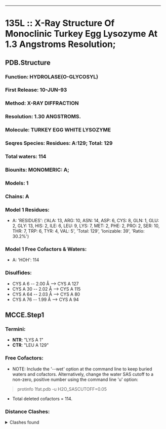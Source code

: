 ---
# 135L :: X-Ray Structure Of Monoclinic Turkey Egg Lysozyme At 1.3 Angstroms Resolution;
## PDB.Structure
### Function: HYDROLASE(O-GLYCOSYL)
### First Release: 10-JUN-93
### Method: X-RAY DIFFRACTION
### Resolution: 1.30 ANGSTROMS.
### Molecule: TURKEY EGG WHITE LYSOZYME
### Seqres Species: Residues: A:129; Total: 129
### Total waters: 114
### Biounits: MONOMERIC: A;
### Models: 1
### Chains: A
### Model 1 Residues:
  - A:
 'RESIDUES': ('ALA: 13, ARG: 10, ASN: 14, ASP: 6, CYS: 8, GLN: 1, GLU: 2, GLY: 13, HIS: 2, ILE: 6, LEU: 9, LYS: 7, MET: 2, PHE: 2, PRO: 2, SER: 10, THR: 7, TRP: 6, TYR: 4, VAL: 5', 'Total: 129', 'Ionizable: 39',
              'Ratio: 30.2%')

### Model 1 Free Cofactors & Waters:
  - A:
 'HOH': 114

### Disulfides:
  - CYS A  6 -- 2.00 Å --> CYS A 127
  - CYS A  30 -- 2.02 Å --> CYS A 115
  - CYS A  64 -- 2.03 Å --> CYS A  80
  - CYS A  76 -- 1.99 Å --> CYS A  94

## MCCE.Step1
### Termini:
 - <strong>NTR</strong>: "LYS A   1"
 - <strong>CTR</strong>: "LEU A 129"

### Free Cofactors:
  - NOTE: Include the '--wet' option at the command line to keep buried waters and cofactors. Alternatively, change the water SAS cutoff to a non-zero, positive number using the command line 'u' option:
  > protinfo 1fat.pdb -u H2O_SASCUTOFF=0.05
  - Total deleted cofactors = 114.

### Distance Clashes:
<details><summary>Clashes found</summary>

- d= 1.49: " CA  NTR A   1" to " CB  LYS A   1"
- d= 1.99: " SG  CYS A  76" to " SG  CYS A  94"

</details>

